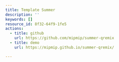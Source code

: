 ```yaml
---
title: Template Summer
description: ''
keywords: []
resource_id: 8f32-64f9-1fe5
actions:
  - title: github
    url: https://github.com/mipmip/summer-qremix
  - title: demo
    url: https://mipmip.github.io/summer-qremix/

---
```






